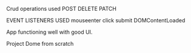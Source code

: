 Crud operations used
POST
DELETE
PATCH


EVENT LISTENERS USED
mouseenter
click
submit
DOMContentLoaded

App functioning well with good UI.

Project Dome from scratch
